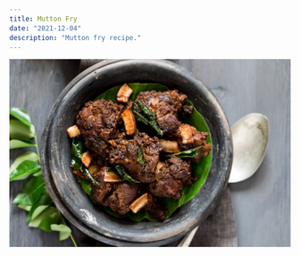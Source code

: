 ```yaml
---
title: Mutton Fry
date: "2021-12-04"
description: "Mutton fry recipe."
---
```


![Fish Curry](./Mutton_Fry.jpg)
